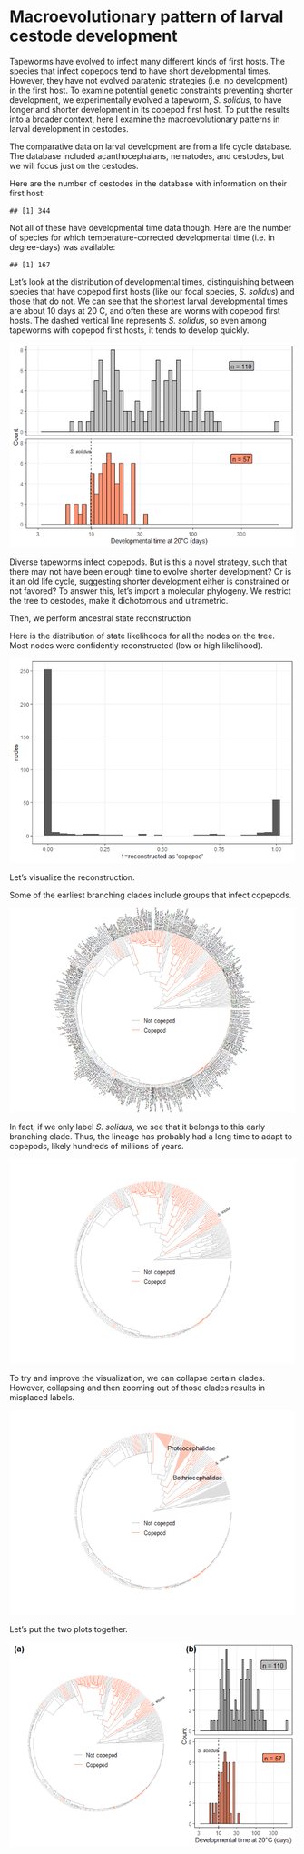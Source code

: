 Macroevolutionary pattern of larval cestode development
================

Tapeworms have evolved to infect many different kinds of first hosts.
The species that infect copepods tend to have short developmental times.
However, they have not evolved paratenic strategies (i.e. no
development) in the first host. To examine potential genetic constraints
preventing shorter development, we experimentally evolved a tapeworm,
*S. solidus*, to have longer and shorter development in its copepod
first host. To put the results into a broader context, here I examine
the macroevolutionary patterns in larval development in cestodes.

The comparative data on larval development are from a life cycle
database. The database included acanthocephalans, nematodes, and
cestodes, but we will focus just on the cestodes.

Here are the number of cestodes in the database with information on
their first host:

    ## [1] 344

Not all of these have developmental time data though. Here are the
number of species for which temperature-corrected developmental time
(i.e. in degree-days) was available:

    ## [1] 167

Let’s look at the distribution of developmental times, distinguishing
between species that have copepod first hosts (like our focal species,
*S. solidus*) and those that do not. We can see that the shortest larval
developmental times are about 10 days at 20 C, and often these are worms
with copepod first hosts. The dashed vertical line represents *S.
solidus*, so even among tapeworms with copepod first hosts, it tends to
develop quickly.

![](01macroevol_pattern_files/figure-gfm/unnamed-chunk-6-1.png)<!-- -->

Diverse tapeworms infect copepods. But is this a novel strategy, such
that there may not have been enough time to evolve shorter development?
Or is it an old life cycle, suggesting shorter development either is
constrained or not favored? To answer this, let’s import a molecular
phylogeny. We restrict the tree to cestodes, make it dichotomous and
ultrametric.

Then, we perform ancestral state reconstruction

Here is the distribution of state likelihoods for all the nodes on the
tree. Most nodes were confidently reconstructed (low or high
likelihood).

![](01macroevol_pattern_files/figure-gfm/unnamed-chunk-11-1.png)<!-- -->

Let’s visualize the reconstruction.

Some of the earliest branching clades include groups that infect
copepods.

![](01macroevol_pattern_files/figure-gfm/unnamed-chunk-13-1.png)<!-- -->

In fact, if we only label *S. solidus*, we see that it belongs to this
early branching clade. Thus, the lineage has probably had a long time to
adapt to copepods, likely hundreds of millions of years.

![](01macroevol_pattern_files/figure-gfm/unnamed-chunk-14-1.png)<!-- -->

To try and improve the visualization, we can collapse certain clades.
However, collapsing and then zooming out of those clades results in
misplaced labels.

![](01macroevol_pattern_files/figure-gfm/unnamed-chunk-16-1.png)<!-- -->

Let’s put the two plots together.

![](01macroevol_pattern_files/figure-gfm/unnamed-chunk-18-1.png)<!-- -->
